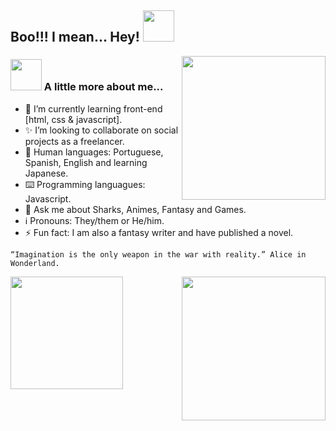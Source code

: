 ## Boo!!! I mean... Hey!  <img src="https://media.tenor.com/CIGG0k8SfbAAAAAj/evil-ghost.gif" width="50">
<img align='right' src="https://camo.githubusercontent.com/fc98850188e13707f28e22173222d60289b3b017c04c4af67871a7204988d5b3/68747470733a2f2f63646e2e6472696262626c652e636f6d2f75736572732f3431363631302f73637265656e73686f74732f343830313130352f636f64696e675f6465736b5f666c61745f766563746f725f75695f75785f64657369676e5f696c6c757374726174696f6e5f6d6f74696f6e5f616e696d6174696f6e5f676966322e676966" width="230">

### <img src="https://media.tenor.com/mxZ5YyAJBgYAAAAj/ghost-scared.gif" width="50"> A little more about me...  

- 🌱 I’m currently learning front-end [html, css & javascript].
- ✨ I’m looking to collaborate on social projects as a freelancer.
- 📖 Human languages: Portuguese, Spanish, English and learning Japanese.
- ⌨️ Programming languagues: Javascript.
- 💬 Ask me about Sharks, Animes, Fantasy and Games.
- ℹ️ Pronouns: They/them or He/him.
- ⚡ Fun fact: I am also a fantasy writer and have published a novel. 


```
“Imagination is the only weapon in the war with reality.” Alice in Wonderland.
```

<img height="180em" src="https://github-readme-stats.vercel.app/api/top-langs/?username=leveneficor&layout=compact&theme=tokyonight"/>

<img align='right' src="https://gifdb.com/images/high/coding-animated-laptop-flow-stream-ja04010rm5o68zfk.webp" width="230">


<!--END_SECTION:waka-->
